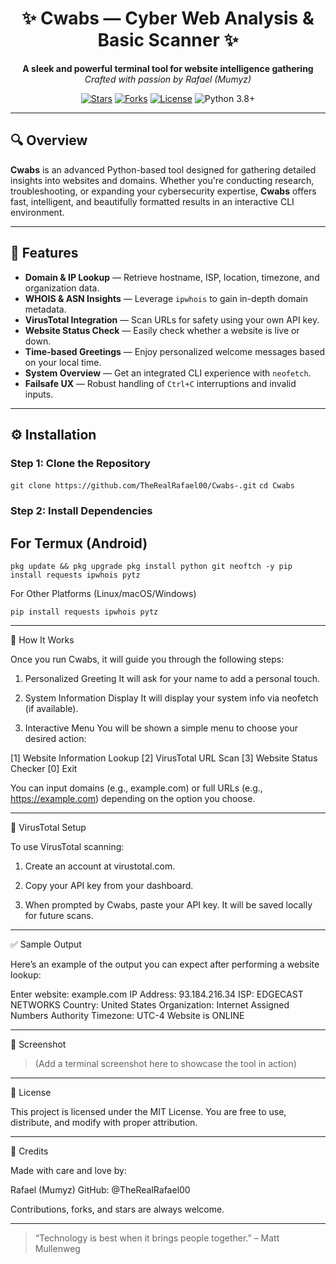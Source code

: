 <h1 align="center">✨ Cwabs — Cyber Web Analysis & Basic Scanner ✨</h1>

<p align="center">
  <b>A sleek and powerful terminal tool for website intelligence gathering</b><br>
  <i>Crafted with passion by Rafael (Mumyz)</i>
</p>

<p align="center">
  <a href="https://github.com/TheRealRafael00/Cwabs-/stargazers"><img src="https://img.shields.io/github/stars/TheRealRafael00/Cwabs-?style=flat-square" alt="Stars"></a>
  <a href="https://github.com/TheRealRafael00/Cwabs-/network/members"><img src="https://img.shields.io/github/forks/TheRealRafael00/Cwabs-?style=flat-square" alt="Forks"></a>
  <a href="https://github.com/TheRealRafael00/Cwabs-/blob/main/LICENSE"><img src="https://img.shields.io/github/license/TheRealRafael00/Cwabs-?style=flat-square" alt="License"></a>
  <img src="https://img.shields.io/badge/Python-3.8%2B-blue.svg?style=flat-square" alt="Python 3.8+">
</p>

---

## 🔍 Overview

**Cwabs** is an advanced Python-based tool designed for gathering detailed insights into websites and domains. Whether you're conducting research, troubleshooting, or expanding your cybersecurity expertise, **Cwabs** offers fast, intelligent, and beautifully formatted results in an interactive CLI environment.

---

## 🚀 Features

- **Domain & IP Lookup** — Retrieve hostname, ISP, location, timezone, and organization data.
- **WHOIS & ASN Insights** — Leverage `ipwhois` to gain in-depth domain metadata.
- **VirusTotal Integration** — Scan URLs for safety using your own API key.
- **Website Status Check** — Easily check whether a website is live or down.
- **Time-based Greetings** — Enjoy personalized welcome messages based on your local time.
- **System Overview** — Get an integrated CLI experience with `neofetch`.
- **Failsafe UX** — Robust handling of `Ctrl+C` interruptions and invalid inputs.

---

## ⚙️ Installation

### Step 1: Clone the Repository


`` git clone https://github.com/TheRealRafael00/Cwabs-.git
``
``
cd Cwabs
``

### Step 2: Install Dependencies

## For Termux (Android)

``
pkg update && pkg upgrade
pkg install python git neoftch -y
pip install requests ipwhois pytz
``

For Other Platforms (Linux/macOS/Windows)

``
pip install requests ipwhois pytz
``

---

🧠 How It Works

Once you run Cwabs, it will guide you through the following steps:

1. Personalized Greeting
It will ask for your name to add a personal touch.


2. System Information Display
It will display your system info via neofetch (if available).


3. Interactive Menu
You will be shown a simple menu to choose your desired action:

[1] Website Information Lookup
[2] VirusTotal URL Scan
[3] Website Status Checker
[0] Exit

You can input domains (e.g., example.com) or full URLs (e.g., https://example.com) depending on the option you choose.




---

🧪 VirusTotal Setup

To use VirusTotal scanning:

1. Create an account at virustotal.com.


2. Copy your API key from your dashboard.


3. When prompted by Cwabs, paste your API key. It will be saved locally for future scans.




---

✅ Sample Output

Here’s an example of the output you can expect after performing a website lookup:

Enter website: example.com
IP Address: 93.184.216.34
ISP: EDGECAST NETWORKS
Country: United States
Organization: Internet Assigned Numbers Authority
Timezone: UTC-4
Website is ONLINE


---

📸 Screenshot

> (Add a terminal screenshot here to showcase the tool in action)




---

📄 License

This project is licensed under the MIT License. You are free to use, distribute, and modify with proper attribution.


---

🤝 Credits

Made with care and love by:

Rafael (Mumyz)
GitHub: @TheRealRafael00

Contributions, forks, and stars are always welcome.


---

> “Technology is best when it brings people together.” – Matt Mullenweg
